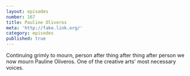 ```yaml
---
layout: episodes
number: 167
title: Pauline Oliveros
meta: 'http://fake.link.org/'
category: episodes
published: true
---
```


Continuing grimly to mourn, person after thing after thing after person we now mourn Pauline Oliveros. One of the creative arts' most necessary voices.
